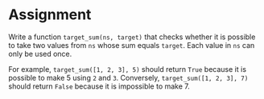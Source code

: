 # Assignment

Write a function `target_sum(ns, target)` that checks whether it is possible to take two values from `ns` whose sum equals `target`.
Each value in `ns` can only be used once.

For example, `target_sum([1, 2, 3], 5)` should return `True` because it is possible to make 5 using `2` and `3`.
Conversely, `target_sum([1, 2, 3], 7)` should return `False` because it is impossible to make 7.
